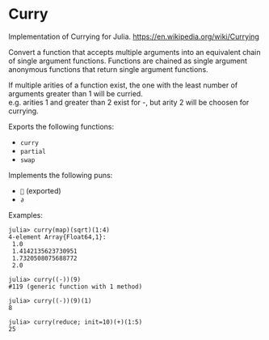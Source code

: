 # Curry

Implementation of Currying for Julia.  https://en.wikipedia.org/wiki/Currying

Convert a function that accepts multiple arguments into an equivalent chain of single argument functions.
Functions are chained as single argument anonymous functions that return single argument functions.

If multiple arities of a function exist, the one with the least number of arguments greater than 1 will be curried.  
e.g. arities 1 and greater than 2 exist for -, but arity 2 will be choosen for currying.

Exports the following functions:
* `curry`
* `partial`
* `swap`

Implements the following puns:
* `🍛` (exported)
* `∂`

Examples:

    julia> curry(map)(sqrt)(1:4)
    4-element Array{Float64,1}:
     1.0
     1.4142135623730951
     1.7320508075688772
     2.0
    
    julia> curry((-))(9)
    #119 (generic function with 1 method)
    
    julia> curry((-))(9)(1)
    8

    julia> curry(reduce; init=10)(+)(1:5)
    25
